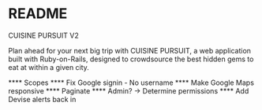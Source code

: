 # README
CUISINE PURSUIT V2

Plan ahead for your next big trip with CUISINE PURSUIT, a web application built with Ruby-on-Rails, 
designed to crowdsource the best hidden gems to eat at within a given city.

**** Scopes
**** Fix Google signin - No username
**** Make Google Maps responsive
**** Paginate
**** Admin? -> Determine permissions
**** Add Devise alerts back in